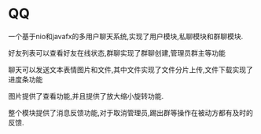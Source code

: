 # QQ

一个基于nio和javafx的多用户聊天系统,实现了用户模块,私聊模块和群聊模块.

好友列表可以查看好友在线状态,群聊实现了群聊创建,管理员群主等功能

聊天可以发送文本表情图片和文件,其中文件实现了文件分片上传,文件下载实现了进度条功能

图片提供了查看功能,并且提供了放大缩小旋转功能.

整个模块提供了消息反馈功能,对于取消管理员,踢出群等操作在被动方都有及时的反馈.
